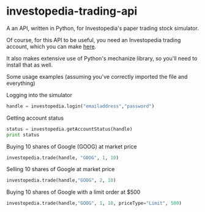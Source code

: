 # investopedia-trading-api
A an API, written in Python, for Investopedia's paper trading stock simulator.

Of course, for this API to be useful, you need an Investopedia trading account,
which you can make [here](http://www.investopedia.com/simulator/).

It also makes extensive use of Python's mechanize library, so you'll need
to install that as well.

Some usage examples (assuming you've correctly imported the file and everything)

Logging into the simulator
```python
handle = investopedia.login("emailaddress","password")
```

Getting account status
```python
status = investopedia.getAccountStatus(handle)
print status
```

Buying 10 shares of Google (GOOG) at market price
```python
investopedia.trade(handle, "GOOG", 1, 10)
```

Selling 10 shares of Google at market price
```python
investopedia.trade(handle,"GOOG", 2, 10)
```

Buying 10 shares of Google with a limit order at $500
```python
investopedia.trade(handle,"GOOG", 1, 10, priceType="Limit", 500)
```
